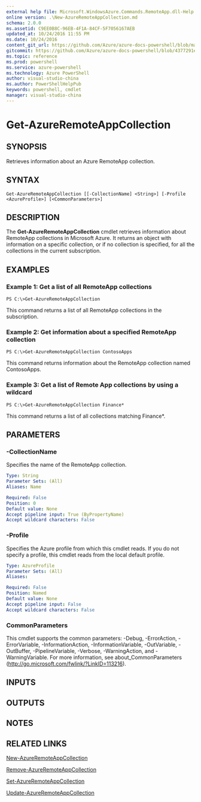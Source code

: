 ```yaml
---
external help file: Microsoft.WindowsAzure.Commands.RemoteApp.dll-Help.xml
online version: .\New-AzureRemoteAppCollection.md
schema: 2.0.0
ms.assetid: C9EE0B8C-96EB-4F1A-84CF-5F7056167AEB
updated_at: 10/24/2016 11:55 PM
ms.date: 10/24/2016
content_git_url: https://github.com/Azure/azure-docs-powershell/blob/master/azureps-cmdlets-docs/ServiceManagement/Azure.RemoteApp/v0.9.8/Get-AzureRemoteAppCollection.md
gitcommit: https://github.com/Azure/azure-docs-powershell/blob/4377291ee360e58e2c1c5d644155daf6a0279055/azureps-cmdlets-docs/ServiceManagement/Azure.RemoteApp/v0.9.8/Get-AzureRemoteAppCollection.md
ms.topic: reference
ms.prod: powershell
ms.service: azure-powershell
ms.technology: Azure PowerShell
author: visual-studio-china
ms.author: PowerShellHelpPub
keywords: powershell, cmdlet
manager: visual-studio-china
---
```


# Get-AzureRemoteAppCollection

## SYNOPSIS
Retrieves information about an Azure RemoteApp collection.

## SYNTAX

```
Get-AzureRemoteAppCollection [[-CollectionName] <String>] [-Profile <AzureProfile>] [<CommonParameters>]
```

## DESCRIPTION
The **Get-AzureRemoteAppCollection** cmdlet retrieves information about RemoteApp collections in Microsoft Azure.
It returns an object with information on a specific collection, or if no collection is specified, for all the collections in the current subscription.

## EXAMPLES

### Example 1: Get a list of all RemoteApp collections
```
PS C:\>Get-AzureRemoteAppCollection
```

This command returns a list of all RemoteApp collections in the subscription.

### Example 2: Get information about a specified RemoteApp collection
```
PS C:\>Get-AzureRemoteAppCollection ContosoApps
```

This command returns information about the RemoteApp collection named ContosoApps.

### Example 3: Get a list of Remote App collections by using a wildcard
```
PS C:\>Get-AzureRemoteAppCollection Finance*
```

This command returns a list of all collections matching Finance*.

## PARAMETERS

### -CollectionName
Specifies the name of the RemoteApp collection.

```yaml
Type: String
Parameter Sets: (All)
Aliases: Name

Required: False
Position: 0
Default value: None
Accept pipeline input: True (ByPropertyName)
Accept wildcard characters: False
```

### -Profile
Specifies the Azure profile from which this cmdlet reads.
If you do not specify a profile, this cmdlet reads from the local default profile.

```yaml
Type: AzureProfile
Parameter Sets: (All)
Aliases: 

Required: False
Position: Named
Default value: None
Accept pipeline input: False
Accept wildcard characters: False
```

### CommonParameters
This cmdlet supports the common parameters: -Debug, -ErrorAction, -ErrorVariable, -InformationAction, -InformationVariable, -OutVariable, -OutBuffer, -PipelineVariable, -Verbose, -WarningAction, and -WarningVariable. For more information, see about_CommonParameters (http://go.microsoft.com/fwlink/?LinkID=113216).

## INPUTS

## OUTPUTS

## NOTES

## RELATED LINKS

[New-AzureRemoteAppCollection](xref:ServiceManagement/Azure.RemoteApp/v0.9.8/New-AzureRemoteAppCollection.md)

[Remove-AzureRemoteAppCollection](xref:ServiceManagement/Azure.RemoteApp/v0.9.8/Remove-AzureRemoteAppCollection.md)

[Set-AzureRemoteAppCollection](xref:ServiceManagement/Azure.RemoteApp/v0.9.8/Set-AzureRemoteAppCollection.md)

[Update-AzureRemoteAppCollection](xref:ServiceManagement/Azure.RemoteApp/v0.9.8/Update-AzureRemoteAppCollection.md)


